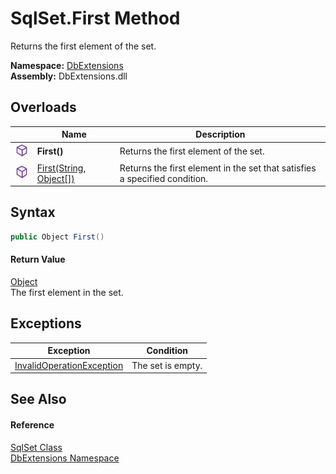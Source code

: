 SqlSet.First Method
===================
Returns the first element of the set.
  
**Namespace:** [DbExtensions][1]  
**Assembly:** DbExtensions.dll

Overloads
---------

|                  | Name                         | Description                                                                |
| ---------------- | ---------------------------- | -------------------------------------------------------------------------- |
| ![Public method] | **First()**                  | Returns the first element of the set.                                      |
| ![Public method] | [First(String, Object[])][2] | Returns the first element in the set that satisfies a specified condition. |


Syntax
------

```csharp
public Object First()
```

#### Return Value
[Object][3]  
The first element in the set.

Exceptions
----------

| Exception                      | Condition         |
| ------------------------------ | ----------------- |
| [InvalidOperationException][4] | The set is empty. |


See Also
--------

#### Reference
[SqlSet Class][5]  
[DbExtensions Namespace][1]  

[1]: ../README.md
[2]: First_1.md
[3]: https://learn.microsoft.com/dotnet/api/system.object
[4]: https://learn.microsoft.com/dotnet/api/system.invalidoperationexception
[5]: README.md
[Public method]: ../../icons/pubmethod.svg "Public method"
